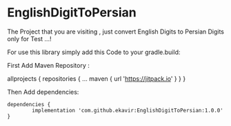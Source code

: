 # EnglishDigitToPersian

The Project that you are visiting , just convert English Digits to Persian Digits only for Test ...!

For use this library simply add this Code to your gradle.build:

First Add Maven Repository :

allprojects {
		repositories {
			...
			maven { url 'https://jitpack.io' }
		}
	}
  
 Then Add dependencies:
 
 	dependencies {
	        implementation 'com.github.ekavir:EnglishDigitToPersian:1.0.0'
	}
  
  
  
  
 
